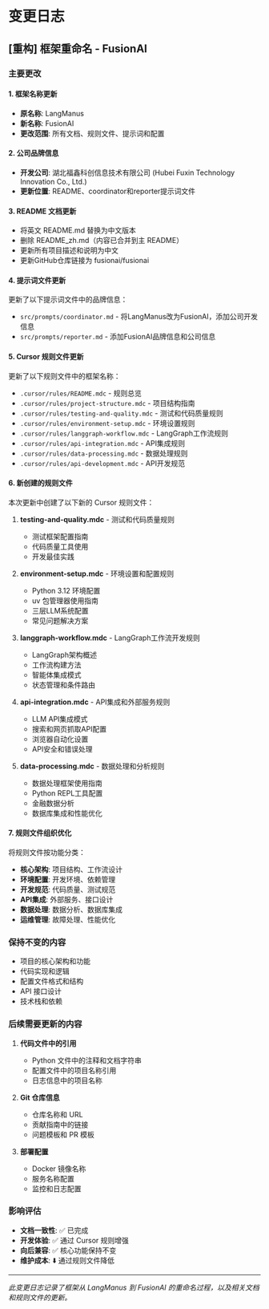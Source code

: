 # 变更日志

## [重构] 框架重命名 - FusionAI

### 主要更改

#### 1. 框架名称更新
- **原名称**: LangManus
- **新名称**: FusionAI
- **更改范围**: 所有文档、规则文件、提示词和配置

#### 2. 公司品牌信息
- **开发公司**: 湖北福鑫科创信息技术有限公司 (Hubei Fuxin Technology Innovation Co., Ltd.)
- **更新位置**: README、coordinator和reporter提示词文件

#### 3. README 文档更新
- 将英文 README.md 替换为中文版本
- 删除 README_zh.md（内容已合并到主 README）
- 更新所有项目描述和说明为中文
- 更新GitHub仓库链接为 fusionai/fusionai

#### 4. 提示词文件更新
更新了以下提示词文件中的品牌信息：

- `src/prompts/coordinator.md` - 将LangManus改为FusionAI，添加公司开发信息
- `src/prompts/reporter.md` - 添加FusionAI品牌信息和公司信息

#### 5. Cursor 规则文件更新
更新了以下规则文件中的框架名称：

- `.cursor/rules/README.mdc` - 规则总览
- `.cursor/rules/project-structure.mdc` - 项目结构指南
- `.cursor/rules/testing-and-quality.mdc` - 测试和代码质量规则
- `.cursor/rules/environment-setup.mdc` - 环境设置规则
- `.cursor/rules/langgraph-workflow.mdc` - LangGraph工作流规则
- `.cursor/rules/api-integration.mdc` - API集成规则
- `.cursor/rules/data-processing.mdc` - 数据处理规则
- `.cursor/rules/api-development.mdc` - API开发规范

#### 6. 新创建的规则文件
本次更新中创建了以下新的 Cursor 规则文件：

1. **testing-and-quality.mdc** - 测试和代码质量规则
   - 测试框架配置指南
   - 代码质量工具使用
   - 开发最佳实践

2. **environment-setup.mdc** - 环境设置和配置规则
   - Python 3.12 环境配置
   - uv 包管理器使用指南
   - 三层LLM系统配置
   - 常见问题解决方案

3. **langgraph-workflow.mdc** - LangGraph工作流开发规则
   - LangGraph架构概述
   - 工作流构建方法
   - 智能体集成模式
   - 状态管理和条件路由

4. **api-integration.mdc** - API集成和外部服务规则
   - LLM API集成模式
   - 搜索和网页抓取API配置
   - 浏览器自动化设置
   - API安全和错误处理

5. **data-processing.mdc** - 数据处理和分析规则
   - 数据处理框架使用指南
   - Python REPL工具配置
   - 金融数据分析
   - 数据库集成和性能优化

#### 7. 规则文件组织优化
将规则文件按功能分类：

- **核心架构**: 项目结构、工作流设计
- **环境配置**: 开发环境、依赖管理
- **开发规范**: 代码质量、测试规范
- **API集成**: 外部服务、接口设计
- **数据处理**: 数据分析、数据库集成
- **运维管理**: 故障处理、性能优化

### 保持不变的内容

- 项目的核心架构和功能
- 代码实现和逻辑
- 配置文件格式和结构
- API 接口设计
- 技术栈和依赖

### 后续需要更新的内容

1. **代码文件中的引用**
   - Python 文件中的注释和文档字符串
   - 配置文件中的项目名称引用
   - 日志信息中的项目名称

2. **Git 仓库信息**
   - 仓库名称和 URL
   - 贡献指南中的链接
   - 问题模板和 PR 模板

3. **部署配置**
   - Docker 镜像名称
   - 服务名称配置
   - 监控和日志配置

### 影响评估

- **文档一致性**: ✅ 已完成
- **开发体验**: ✅ 通过 Cursor 规则增强
- **向后兼容**: ✅ 核心功能保持不变
- **维护成本**: ⬇️ 通过规则文件降低

---

*此变更日志记录了框架从 LangManus 到 FusionAI 的重命名过程，以及相关文档和规则文件的更新。* 